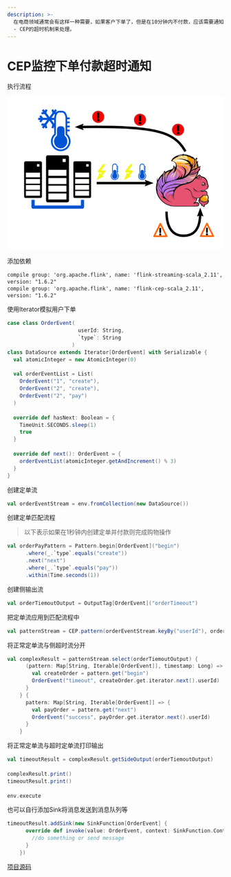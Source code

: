 ```yaml
---
description: >-
  在电商领域通常会有这样一种需要，如果客户下单了，但是在10分钟内不付款，应该需要通知客服，再由客服寻问客户为什么还没有付款，从而提高付款效率，我们可以采用Flink
  - CEP的超时机制来处理。
---
```


# CEP监控下单付款超时通知

执行流程

![](../../../.gitbook/assets/image%20%2837%29.png)

添加依赖

```text
compile group: 'org.apache.flink', name: 'flink-streaming-scala_2.11', version: "1.6.2"
compile group: 'org.apache.flink', name: 'flink-cep-scala_2.11', version: "1.6.2"
```

使用Iterator模拟用户下单

```scala
case class OrderEvent(
                       userId: String,
                       `type`: String
                     )
class DataSource extends Iterator[OrderEvent] with Serializable {
  val atomicInteger = new AtomicInteger(0)

  val orderEventList = List(
    OrderEvent("1", "create"),
    OrderEvent("2", "create"),
    OrderEvent("2", "pay")
  )

  override def hasNext: Boolean = {
    TimeUnit.SECONDS.sleep(1)
    true
  }

  override def next(): OrderEvent = {
    orderEventList(atomicInteger.getAndIncrement() % 3)
  }
}
```

创建定单流

```scala
val orderEventStream = env.fromCollection(new DataSource())
```

创建定单匹配流程

> 以下表示如果在1秒钟内创建定单并付款则完成购物操作

```scala
val orderPayPattern = Pattern.begin[OrderEvent]("begin")
      .where(_.`type`.equals("create"))
      .next("next")
      .where(_.`type`.equals("pay"))
      .within(Time.seconds(1))
```

创建侧输出流

```scala
val orderTiemoutOutput = OutputTag[OrderEvent]("orderTimeout")
```

把定单流应用到匹配流程中

```scala
val patternStream = CEP.pattern(orderEventStream.keyBy("userId"), orderPayPattern)
```

将正常定单流与侧超时流分开

```scala
val complexResult = patternStream.select(orderTiemoutOutput) {
      (pattern: Map[String, Iterable[OrderEvent]], timestamp: Long) => {
        val createOrder = pattern.get("begin")
        OrderEvent("timeout", createOrder.get.iterator.next().userId)
      }
    } {
      pattern: Map[String, Iterable[OrderEvent]] => {
        val payOrder = pattern.get("next")
        OrderEvent("success", payOrder.get.iterator.next().userId)
      }
    }
```

将正常定单流与超时定单流打印输出

```scala
val timeoutResult = complexResult.getSideOutput(orderTiemoutOutput)

complexResult.print()
timeoutResult.print()

env.execute
```

也可以自行添加Sink将消息发送到消息队列等

```scala
timeoutResult.addSink(new SinkFunction[OrderEvent] {
      override def invoke(value: OrderEvent, context: SinkFunction.Context[_]): Unit = {
        //do something or send message
      }
    })
```

[项目源码](https://github.com/dounine/flink-cep-demos/tree/master/order-timeout)

